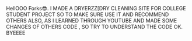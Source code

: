 HellOOO Forks😎.
I MADE A DRYERZZ[DRY CLEANING SITE FOR COLLEGE STUDENT PROJECT SO TO MAKE SURE USE IT AND RECOMMEND OTHERS ALSO, AS I LEARNED THROUGH YOUTUBE AND MADE SOME CHANGES OF OTHERS CODE , SO TRY TO UNDERSTAND THE CODE OK.
BYEEEE
